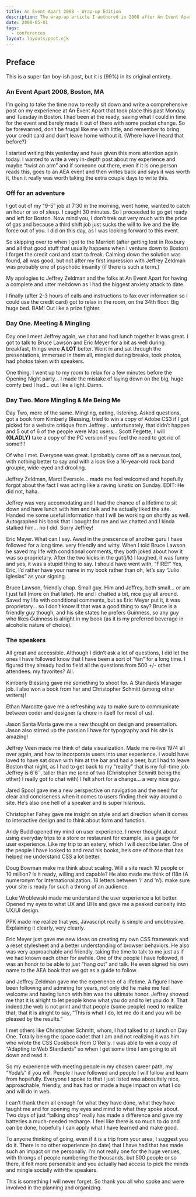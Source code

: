 ```yaml
---
title: An Event Apart 2008 - Wrap-up Edition
description: The wrap-up article I authored in 2008 after An Event Apart.
date: 2008-05-01
tags:
  - conferences
layout: layouts/post.njk
---
```


## Preface

This is a super fan boy-ish post, but it is (99%) in its original entirety.

### An Event Apart 2008, Boston, MA

I’m going to take the time now to really sit down and write a comprehensive post on my experience at An Event Apart that took place this past Monday and Tuesday in Boston. I had been at the ready, saving what I could in time for the event and barely made it out of there with some pocket change. So be forewarned, don’t be frugal like me with little, and remember to bring your credit card and don’t leave home without it. (Where have I heard that before?)

I started writing this yesterday and have given this more attention again today. I wanted to write a very in-depth post about my experience and maybe &ldquo;twist an arm&rdquo; and if someone out there, even if it is one person reads this, goes to an AEA event and then writes back and says it was worth it, then it really was worth taking the extra couple days to write this.

### Off for an adventure

I got out of my &ldquo;9-5&rdquo; job at 7:30 in the morning, went home, wanted to catch an hour or so of sleep. I caught 30 minutes. So I proceeded to go get ready and left for Boston. Now mind you, I don’t trek out very much with the price of gas and because a third shift job just sucks the will to live and the life force out of you. I did on this day, as I was looking forward to this event.

So skipping over to when I got to the Marriott (after getting lost in Roxbury and all that good stuff that usually happens when I venture down to Boston) I forget the credit card and start to freak. Calming down the solution was found, all was good, but not after my first impression with Jeffrey Zeldman was probably one of psychotic insanity (if there is such a term.)

My apologies to Jeffrey Zeldman and the folks at An Event Apart for having a complete and utter meltdown as I had the biggest anxiety attack to date.

I finally (after 2-3 hours of calls and instructions to fax over information so I could use the credit card) got to relax in the room, on the 34th floor. Big huge bed. BAM! Out like a prize fighter.

### Day One. Meeting & Mingling

Day one I meet Jeffrey again, we chat and had lunch together it was great. I got to talk to Bruce Lawson and Eric Meyer for a bit as well during breakfast, things were __A LOT__ better. Went in and sat through the presentations, immersed in them all, mingled during breaks, took photos, had photos taken with speakers.

One thing. I went up to my room to relax for a few minutes before the Opening Night party&hellip; I made the mistake of laying down on the big, huge comfy bed I had&hellip; out like a light. Damn.

### Day Two. More Mingling & Me Being Me

Day Two, more of the same. Mingling, eating, listening. Asked questions, got a book from Kimberly Blessing, tried to win a copy of Adobe CS3 if I got picked for a website critique from Jeffrey&hellip; unfortunately, that didn’t happen and 5 out of 6 of the people were Mac users&hellip; Scott Fegette, I will **__(GLADLY)__** take a copy of the PC version if you feel the need to get rid of some!!!!

Of who I met. Everyone was great. I probably came off as a nervous tool, with nothing better to say and with a look like a 16-year-old rock band groupie, wide-eyed and drooling.

Jeffrey Zeldman, Marci Eversole&hellip; made me feel welcomed and hopefully forgot about the fact I was acting like a raving lunatic on Sunday. EDIT: He did not, haha.

Jeffrey was very accomodating and I had the chance of a lifetime to sit down and have lunch with him and talk and he actually liked the site. Handed me some useful information that I will be working on shortly as well. Autographed his book that I bought for me and we chatted and I kinda stalked him&hellip; no I did. Sorry Jeffrey!

Eric Meyer. What can I say. Awed in the prescence of another guru I have followed for a long time. very friendly and witty. When I told Bruce Lawson he saved my life with conditional comments, they both joked about how it was so proprietary. After the two kicks in the gut(j/k) I laughed, it was funny and yes, it was a stupid thing to say. I should have went with, &ldquo;FIRE!&rdquo; Yes, Eric, I’d rather have your name in my book rather than oh, let’s say &ldquo;Julio Iglesias&rdquo; as your signing.

Bruce Lawson, friendly chap. Small guy. Him and Jeffrey, both small&hellip; or am I just tall (more on that later). He and I chatted a bit, nice guy all around. Saved my life with conditional comments, but as Eric Meyer put it, it was proprietary&hellip; so I don’t know if that was a good thing to say? Bruce is a friendly guy though, and his site states he prefers Guinness, so any guy who likes Guinness is alright in my book (as it is my preferred beverage in alcoholic nature of choice).

### The speakers 

All great and accessible. Although I didn’t ask a lot of questions, I did let the ones I have followed know that I have been a sort of &ldquo;fan&rdquo; for a long time. I figured they already had to field all the questions from 500 +/- other attendees. my favorites? All.

Kimberly Blessing gave me something to shoot for. A Standards Manager job. I also won a book from her and Christopher Schmitt (among other writers)!

Ethan Marcotte gave me a refreshing way to make sure to communicate between coder and designer (a chore in itself for most of us).

Jason Santa Maria gave me a new thought on design and presentation. Jason also stirred up the passion I have for typography and his site is amazing!

Jeffrey Veen made me think of data visualization. Made me re-live 1974 all over again, and how to incorporate users into user experience. I would have loved to have sat down with him at the bar and had a beer, but I had to leave Boston that night, as I had to get back to my &ldquo;reality&rdquo; that is my full-time job. Jeffrey is 6&acute;6&dblac;, taller than me (one of two (Christopher Schmitt being the other) I really got to chat with) I felt short for a change&hellip; a very nice guy.

Jared Spool gave me a new perspective on navigation and the need for clear and conciseness when it comes to users finding their way around a site. He’s also one hell of a speaker and is super hilarious.

Christopher Fahey gave me insight on style and art direction when it comes to interactive design and to think about form and function.

Andy Budd opened my mind on user experience. I never thought about using everyday trips to a store or restaurant for example, as a gauge for user experience. Like my trip to an eatery, which I will describe later. One of the people I have looked to and read his books, he’s one of those that has helped me understand CSS a lot better.

Doug Bowman make me think about scaling. Will a site reach 10 people or 10 million? Is it ready, willing and capable? He also made me think of i18n (A numeronym for Internationalization. 18 letters between ‘i’ and ‘n’). make sure your site is ready for such a throng of an audience.

Luke Wroblewski made me understand the user experience a lot better. Opened my eyes to what UX and UI is and gave me a peaked curiosity into UX/UI design.

PPK made me realize that yes, Javascript really is simple and unobtrusive. Explaining it clearly, very clearly.

Eric Meyer just gave me new ideas on creating my own CSS framework and a reset stylesheet and a better understanding of browser behaviors. He also was very approachable and friendly, taking the time to talk to me just as if we had known each other for awhile. One of the people I have followed, it was an honor to be able to just &ldquo;hang out&rdquo; and talk. He even signed his own name to the AEA book that we got as a guide to follow.

and Jeffrey Zeldman gave me the experience of a lifetime. A figure I have been following and admiring for years, not only did he make me feel welcome and having lunch with him was the ultimate honor. Jeffrey showed me that it is alright to let people know what you do and to let you do it. That indeed,the web is not print and that people (some people) need to realize that, that it is alright to say, &ldquo;This is what I do, let me do it and you will be pleased by the results.&rdquo;

I met others like Christopher Schmitt, whom, I had talked to at lunch on Day One. Totally being the space cadet that I am and not realizing it was him who wrote the CSS Cookbook from O’Reilly. I was able to win a copy of &ldquo;Adapting to Web Standards&rdquo; so when I get some time I am going to sit down and read it.

So my experience with meeting people in my chosen career path, my &ldquo;Yoda’s&rdquo; if you will. People I have followed and people I will follow and learn from hopefully. Everyone I spoke to that I just listed was abosultely nice, approachable, friendly, and has had or made a huge impact on what I do and will do in web.

I can’t thank them all enough for what they have done, what they have taught me and for opening my eyes and mind to what they spoke about. Two days of just &ldquo;talking shop&rdquo; really has made a difference and gave my batteries a much-needed recharge. I feel like there is so much to do and can be done, hopefully I can apply what I have learned and make good.

To anyone thinking of going, even if it is a trip from your area, I suggest you do it. There is no other experience (to date) that I have had that has made such an impact on me personally. I’m not really one for the huge venues, with throngs of people numbering the thousands, but 500 people or so there, it felt more personable and you actually had access to pick the minds and mingle socially with the speakers.

This is something I will never forget. So thank you all who spoke and were involved in the planning and organizing.
